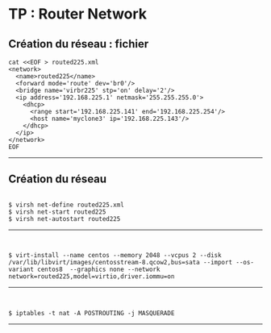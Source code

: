 # TP : Router Network

## Création du réseau : fichier

```shell
cat <<EOF > routed225.xml
<network>
  <name>routed225</name>
  <forward mode='route' dev='br0'/>
  <bridge name='virbr225' stp='on' delay='2'/>
  <ip address='192.168.225.1' netmask='255.255.255.0'>
    <dhcp>
      <range start='192.168.225.141' end='192.168.225.254'/>
      <host name='myclone3' ip='192.168.225.143'/>
    </dhcp>
  </ip>
</network>
EOF
```

---

## Création du réseau

```shell

$ virsh net-define routed225.xml
$ virsh net-start routed225
$ virsh net-autostart routed225

```

---

## 

```shell

$ virt-install --name centos --memory 2048 --vcpus 2 --disk /var/lib/libvirt/images/centosstream-8.qcow2,bus=sata --import --os-variant centos8  --graphics none --network network=routed225,model=virtio,driver.iommu=on

```
---

## 

```shell

$ iptables -t nat -A POSTROUTING -j MASQUERADE

```
---
